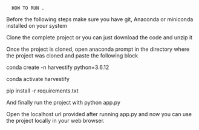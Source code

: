       HOW TO RUN .

Before the following steps make sure you have git, Anaconda or miniconda installed on your system


Clone the complete project  or you can just download the code and unzip it


Once the project is cloned, open anaconda prompt in the directory where the project was cloned and paste the following block


conda create -n harvestify python=3.6.12

conda activate harvestify

pip install -r requirements.txt

And finally run the project with
python app.py


Open the localhost url provided after running app.py and now you can use the project locally in your web browser.
